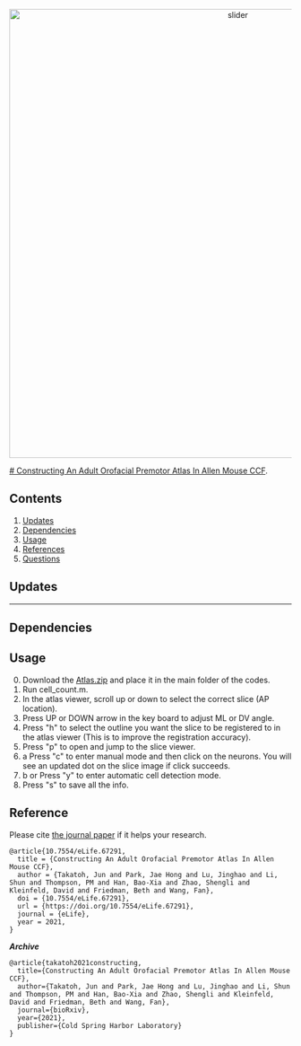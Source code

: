 <p align="center">
  <img src="./misc/demo_header.png" alt="slider" width="800px"/>
</p>

[# Constructing An Adult Orofacial Premotor Atlas In Allen Mouse CCF](https://www.biorxiv.org/content/10.1101/2021.02.18.431923v1.abstract). 


## Contents
1. [Updates](#updates)
2. [Dependencies](#dependencies)
3. [Usage](#usage)
4. [References](#references)
5. [Questions](#questions)


## Updates

---

## Dependencies

## Usage
0. Download the [Atlas.zip](https://drive.google.com/file/d/1-s8XfBQZxoolgtlJvwWK4daDHjxN6Jaa/view?usp=sharing) and place it in the main folder of the codes.
1. Run cell_count.m.
2. In the atlas viewer, scroll up or down to select the correct slice (AP location).
3. Press UP or DOWN arrow in the key board to adjust ML or DV angle.
4. Press "h" to select the outline you want the slice to be registered to in the atlas viewer (This is to improve the registration accuracy).
5. Press "p" to open and jump to the slice viewer.
6. a Press "c" to enter manual mode and then click on the neurons. You will see an updated dot on the slice image if click succeeds.
6. b or Press "y" to enter automatic cell detection mode.
7. Press "s" to save all the info.
  
## Reference
Please cite [the journal paper](https://doi.org/10.7554/eLife.67291) if it helps your research.
```
@article{10.7554/eLife.67291,
  title = {Constructing An Adult Orofacial Premotor Atlas In Allen Mouse CCF},
  author = {Takatoh, Jun and Park, Jae Hong and Lu, Jinghao and Li, Shun and Thompson, PM and Han, Bao-Xia and Zhao, Shengli and Kleinfeld, David and Friedman, Beth and Wang, Fan},
  doi = {10.7554/eLife.67291},
  url = {https://doi.org/10.7554/eLife.67291},
  journal = {eLife},
  year = 2021,
}
```
***Archive***
```
@article{takatoh2021constructing,
  title={Constructing An Adult Orofacial Premotor Atlas In Allen Mouse CCF},
  author={Takatoh, Jun and Park, Jae Hong and Lu, Jinghao and Li, Shun and Thompson, PM and Han, Bao-Xia and Zhao, Shengli and Kleinfeld, David and Friedman, Beth and Wang, Fan},
  journal={bioRxiv},
  year={2021},
  publisher={Cold Spring Harbor Laboratory}
}
```
<!-- 
## Questions?
Please email to [`placeholder`](mailto:placeholder) for additional questions. -->
